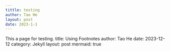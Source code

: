 ```yaml
---
tittle: testing
author: Tao He
layout: post
date: 2023-1-1
---
```


This a page for testing.
title: Using Footnotes
author: Tao He
date: 2023-12-12
category: Jekyll
layout: post
mermaid: true

